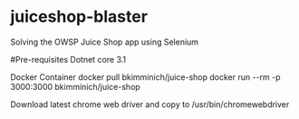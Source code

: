 # juiceshop-blaster
Solving the OWSP Juice Shop app using Selenium


#Pre-requisites
Dotnet core 3.1

Docker Container
docker pull bkimminich/juice-shop
docker run --rm -p 3000:3000 bkimminich/juice-shop

Download latest chrome web driver and copy to
/usr/bin/chromewebdriver